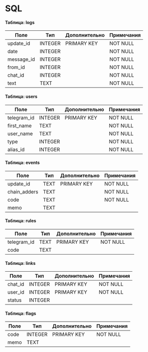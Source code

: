 # SQL

#### Таблица: logs

| Поле       | Тип     | Дополнительно | Примечания |
| ---------- | ------- | ------------- | ---------- |
| update_id  | INTEGER | PRIMARY KEY   | NOT NULL   |
| date       | INTEGER |               | NOT NULL   |
| message_id | INTEGER |               | NOT NULL   |
| from_id    | INTEGER |               | NOT NULL   |
| chat_id    | INTEGER |               | NOT NULL   |
| text       | TEXT    |               | NOT NULL   |

#### Таблица: users

| Поле        | Тип     | Дополнительно | Примечания |
| ----------- | ------- | ------------- | ---------- |
| telegram_id | INTEGER | PRIMARY KEY   | NOT NULL   |
| first_name  | TEXT    |               | NOT NULL   |
| user_name   | TEXT    |               | NOT NULL   |
| type        | INTEGER |               | NOT NULL   |
| alias_id    | INTEGER |               | NOT NULL   |

#### Таблица: events

| Поле         | Тип  | Дополнительно | Примечания |
| ------------ | ---- | ------------- | ---------- |
| update_id    | TEXT | PRIMARY KEY   | NOT NULL   |
| chain_adders | TEXT |               | NOT NULL   |
| code         | TEXT |               | NOT NULL   |
| memo         | TEXT |               |            |

#### Таблица: rules

| Поле        | Тип  | Дополнительно | Примечания |
| ----------- | ---- | ------------- | ---------- |
| telegram_id | TEXT | PRIMARY KEY   | NOT NULL   |
| code        | TEXT |               |            |

#### Таблица: links

| Поле    | Тип     | Дополнительно | Примечания |
| ------- | ------- | ------------- | ---------- |
| chat_id | INTEGER | PRIMARY KEY   | NOT NULL   |
| user_id | INTEGER | PRIMARY KEY   | NOT NULL   |
| status  | INTEGER |               |            |

#### Таблица: flags

| Поле | Тип     | Дополнительно | Примечания |
| ---- | ------- | ------------- | ---------- |
| code | INTEGER | PRIMARY KEY   | NOT NULL   |
| memo | TEXT    |               |            |
